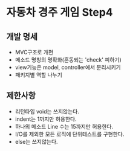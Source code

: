 # 자동차 경주 게임 Step4
## 개발 명세
* MVC구조로 개편
* 메소드 명칭의 명확화(혼동되는 'check' 피하기)
* view기능은 model, controller에서 분리시키기
* 패키지별 역할 나누기

## 제한사항
* 리턴타입 void는 쓰지않는다.
* indent는 1까지만 허용한다.
* 하나의 메소드 Line 수는 15까지만 허용한다.
* I/O를 제외한 모든 로직에 단위테스트를 구현한다.
* else는 쓰지않는다.